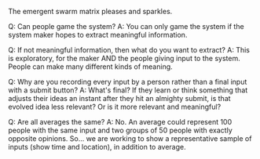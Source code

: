 The emergent swarm matrix pleases and sparkles.

Q: Can people game the system?
A: You can only game the system if the system maker hopes to extract meaningful information.

Q: If not meaningful information, then what do you want to extract?
A: This is exploratory, for the maker AND the people giving input to the system. People can make many different kinds of meaning.

Q: Why are you recording every input by a person rather than a final input with a submit button?
A: What's final? If they learn or think something that adjusts their ideas an instant after they hit an almighty submit, is that evolved idea less relevant? Or is it more relevant and meaningful?

Q: Are all averages the same?
A: No. An average could represent 100 people with the same input and two groups of 50 people with exactly opposite opinions. So... we are working to show a representative sample of inputs (show time and location), in addition to average.




